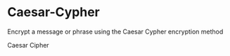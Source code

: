 # Caesar-Cypher
Encrypt a message or phrase using the Caesar Cypher encryption method 

Caesar Cipher
